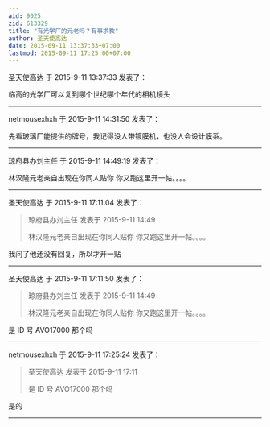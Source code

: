 ```yaml
---
aid: 9025
zid: 613329
title: "有光学厂的元老吗？有事求教"
author: 圣天使高达
date: 2015-09-11 13:37:33+07:00
lastmod: 2015-09-11 17:25:00+07:00
---
```


圣天使高达 于 2015-9-11 13:37:33 发表了：

临高的光学厂可以复到哪个世纪哪个年代的相机镜头

---

netmousexhxh 于 2015-9-11 14:31:50 发表了：

先看玻璃厂能提供的牌号，我记得没人带镀膜机，也没人会设计膜系。

---

琼府县办刘主任 于 2015-9-11 14:49:19 发表了：

林汉隆元老亲自出现在你同人贴你 你又跑这里开一帖。。。。

---

圣天使高达 于 2015-9-11 17:11:04 发表了：

> 琼府县办刘主任 发表于 2015-9-11 14:49
>
> 林汉隆元老亲自出现在你同人贴你 你又跑这里开一帖。。。。

我问了他还没有回复，所以才开一贴

---

圣天使高达 于 2015-9-11 17:11:50 发表了：

> 琼府县办刘主任 发表于 2015-9-11 14:49
>
> 林汉隆元老亲自出现在你同人贴你 你又跑这里开一帖。。。。

是 ID 号 AVO17000 那个吗

---

netmousexhxh 于 2015-9-11 17:25:24 发表了：

> 圣天使高达 发表于 2015-9-11 17:11
>
> 是 ID 号 AVO17000 那个吗

是的

---
